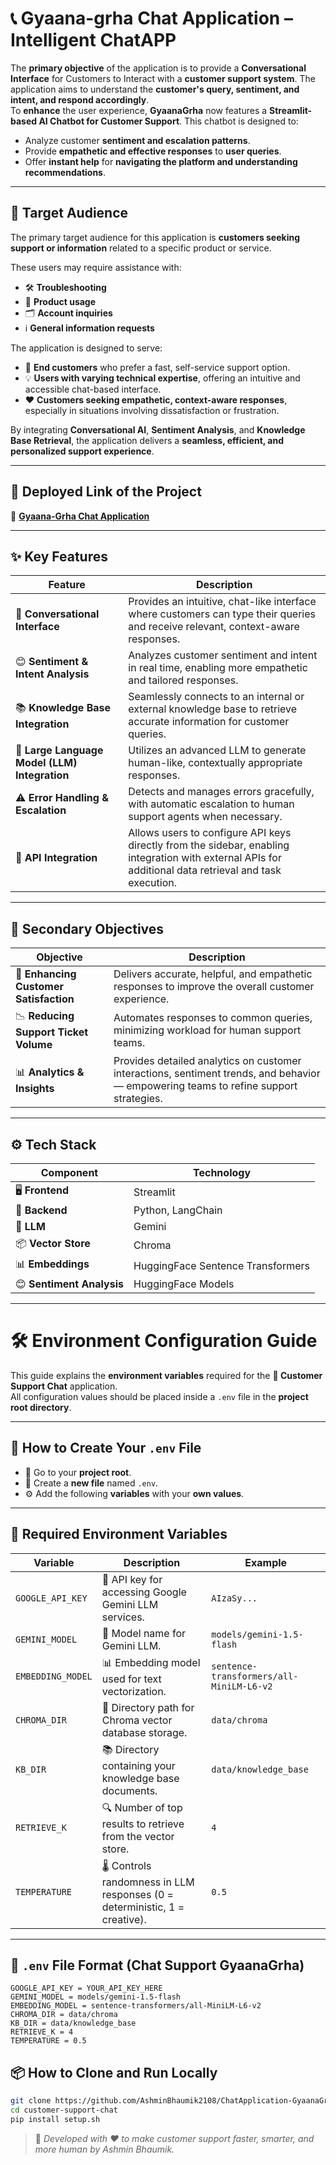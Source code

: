 # 📞 Gyaana-grha Chat Application – Intelligent ChatAPP

The **primary objective** of the application is to provide a **Conversational Interface** for Customers to Interact with a **customer support system**. The application aims to understand the **customer's query, sentiment, and intent, and respond accordingly**.\
To **enhance** the user experience, **GyaanaGrha** now features a **Streamlit-based AI Chatbot for Customer Support**. This chatbot is designed to:

- Analyze customer **sentiment and escalation patterns**.
- Provide **empathetic and effective responses** to **user queries**.
- Offer **instant help** for **navigating the platform and understanding recommendations**.

---

## 🎯 Target Audience

The primary target audience for this application is **customers seeking support or information** related to a specific product or service.

These users may require assistance with:

- 🛠 **Troubleshooting**
- 📘 **Product usage**
- 🗂 **Account inquiries**
- ℹ️ **General information requests**

The application is designed to serve:

- 👥 **End customers** who prefer a fast, self-service support option.
- 💡 **Users with varying technical expertise**, offering an intuitive and accessible chat-based interface.
- ❤️ **Customers seeking empathetic, context-aware responses**, especially in situations involving dissatisfaction or frustration.

By integrating **Conversational AI**, **Sentiment Analysis**, and **Knowledge Base Retrieval**, the application delivers a **seamless, efficient, and personalized support experience**.

---

## 🚀 Deployed Link of the Project

🔗 [**Gyaana-Grha Chat Application**](https://chatapplication-gyaanagrha.streamlit.app/)

---

## ✨ Key Features

| Feature                                       | Description                                                                                                                                             |
| --------------------------------------------- | ------------------------------------------------------------------------------------------------------------------------------------------------------- |
| 💬 **Conversational Interface**               | Provides an intuitive, chat-like interface where customers can type their queries and receive relevant, context-aware responses.                        |
| 😊 **Sentiment & Intent Analysis**            | Analyzes customer sentiment and intent in real time, enabling more empathetic and tailored responses.                                                   |
| 📚 **Knowledge Base Integration**             | Seamlessly connects to an internal or external knowledge base to retrieve accurate information for customer queries.                                    |
| 🧠 **Large Language Model (LLM) Integration** | Utilizes an advanced LLM to generate human-like, contextually appropriate responses.                                                                    |
| ⚠️ **Error Handling & Escalation**            | Detects and manages errors gracefully, with automatic escalation to human support agents when necessary.                                                |
| 🔌 **API Integration**                        | Allows users to configure API keys directly from the sidebar, enabling integration with external APIs for additional data retrieval and task execution. |

---

## 🎯 Secondary Objectives

| Objective                              | Description                                                                                                                           |
| -------------------------------------- | ------------------------------------------------------------------------------------------------------------------------------------- |
| 🌟 **Enhancing Customer Satisfaction** | Delivers accurate, helpful, and empathetic responses to improve the overall customer experience.                                      |
| 📉 **Reducing Support Ticket Volume**  | Automates responses to common queries, minimizing workload for human support teams.                                                   |
| 📊 **Analytics & Insights**            | Provides detailed analytics on customer interactions, sentiment trends, and behavior — empowering teams to refine support strategies. |

---

## ⚙️ Tech Stack

| Component                 | Technology                        |
| ------------------------- | --------------------------------- |
| 🖥 **Frontend**            | Streamlit                         |
| 🔧 **Backend**            | Python, LangChain                 |
| 🧠 **LLM**                | Gemini                            |
| 📦 **Vector Store**       | Chroma                            |
| 📊 **Embeddings**         | HuggingFace Sentence Transformers |
| 😊 **Sentiment Analysis** | HuggingFace Models                |

---

# 🛠 Environment Configuration Guide

This guide explains the **environment variables** required for the **💬 Customer Support Chat** application.  
All configuration values should be placed inside a `.env` file in the **project root directory**.

---

## 📂 How to Create Your `.env` File

- 📁 Go to your **project root**.
- 📝 Create a **new file** named `.env`.
- ⚙️ Add the following **variables** with your **own values**.

---

## 🔑 Required Environment Variables

| Variable          | Description                                                               | Example                                  |
| ----------------- | ------------------------------------------------------------------------- | ---------------------------------------- |
| `GOOGLE_API_KEY`  | 🔐 API key for accessing Google Gemini LLM services.                      | `AIzaSy...`                              |
| `GEMINI_MODEL`    | 🧠 Model name for Gemini LLM.                                             | `models/gemini-1.5-flash`                |
| `EMBEDDING_MODEL` | 📊 Embedding model used for text vectorization.                           | `sentence-transformers/all-MiniLM-L6-v2` |
| `CHROMA_DIR`      | 📂 Directory path for Chroma vector database storage.                     | `data/chroma`                            |
| `KB_DIR`          | 📚 Directory containing your knowledge base documents.                    | `data/knowledge_base`                    |
| `RETRIEVE_K`      | 🔍 Number of top results to retrieve from the vector store.               | `4`                                      |
| `TEMPERATURE`     | 🌡 Controls randomness in LLM responses (0 = deterministic, 1 = creative). | `0.5`                                    |

---

## 📄 `.env` File Format (Chat Support GyaanaGrha)

```env
GOOGLE_API_KEY = YOUR_API_KEY_HERE
GEMINI_MODEL = models/gemini-1.5-flash
EMBEDDING_MODEL = sentence-transformers/all-MiniLM-L6-v2
CHROMA_DIR = data/chroma
KB_DIR = data/knowledge_base
RETRIEVE_K = 4
TEMPERATURE = 0.5
```

## 📦 How to Clone and Run Locally

```bash
git clone https://github.com/AshminBhaumik2108/ChatApplication-GyaanaGrha.git
cd customer-support-chat
pip install setup.sh
```

> 📝 _Developed with ❤️ to make customer support faster, smarter, and more human by Ashmin Bhaumik._
